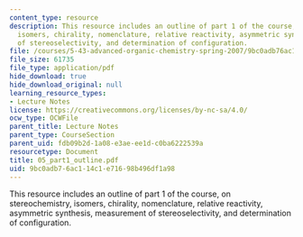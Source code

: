 ```yaml
---
content_type: resource
description: This resource includes an outline of part 1 of the course, on stereochemistry,
  isomers, chirality, nomenclature, relative reactivity, asymmetric synthesis, measurement
  of stereoselectivity, and determination of configuration.
file: /courses/5-43-advanced-organic-chemistry-spring-2007/9bc0adb76ac114c1e71698b496df1a98_05_part1_outline.pdf
file_size: 61735
file_type: application/pdf
hide_download: true
hide_download_original: null
learning_resource_types:
- Lecture Notes
license: https://creativecommons.org/licenses/by-nc-sa/4.0/
ocw_type: OCWFile
parent_title: Lecture Notes
parent_type: CourseSection
parent_uid: fdb09b2d-1a08-e3ae-ee1d-c0ba6222539a
resourcetype: Document
title: 05_part1_outline.pdf
uid: 9bc0adb7-6ac1-14c1-e716-98b496df1a98
---
```

This resource includes an outline of part 1 of the course, on stereochemistry, isomers, chirality, nomenclature, relative reactivity, asymmetric synthesis, measurement of stereoselectivity, and determination of configuration.
